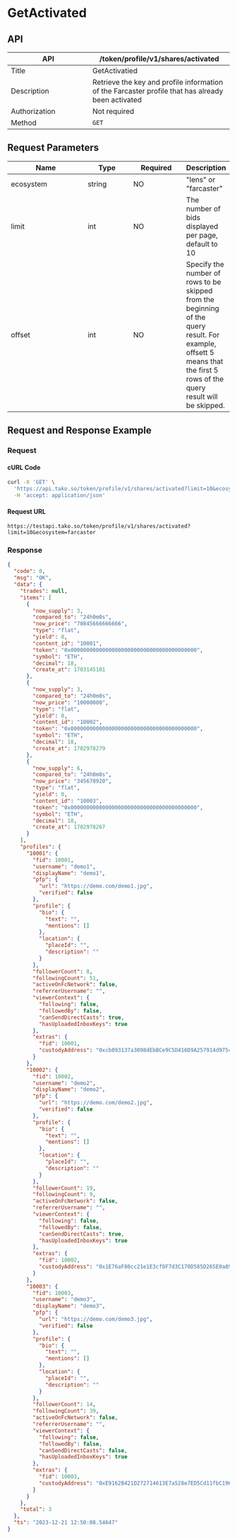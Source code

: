 # GetActivated

## API

<table><thead><tr><th width="169">API</th><th>/token/profile/v1/shares/activated</th></tr></thead><tbody><tr><td>Title</td><td>GetActivatied</td></tr><tr><td>Description</td><td>Retrieve the key and profile information of the Farcaster profile that has already been activated</td></tr><tr><td>Authorization</td><td>Not required</td></tr><tr><td>Method</td><td><code>GET</code></td></tr></tbody></table>

## Request Parameters

<table><thead><tr><th width="178">Name</th><th width="99">Type</th><th width="113">Required</th><th>Description</th></tr></thead><tbody><tr><td>ecosystem</td><td>string</td><td>NO</td><td>"lens" or "farcaster"</td></tr><tr><td>limit</td><td>int</td><td>NO</td><td>The number of bids displayed per page, default to 10</td></tr><tr><td>offset</td><td>int</td><td>NO</td><td>Specify the number of rows to be skipped from the beginning of the query result. For example, offsett 5 means that the first 5 rows of the query result will be skipped.</td></tr></tbody></table>

## Request and Response Example

### Request

#### cURL Code

```bash
curl -X 'GET' \
  'https://api.tako.so/token/profile/v1/shares/activated?limit=10&ecosystem=farcaster' \
  -H 'accept: application/json'
```

#### Request URL

`https://testapi.tako.so/token/profile/v1/shares/activated?limit=10&ecosystem=farcaster`

### Response

```json
{
  "code": 0,
  "msg": "OK",
  "data": {
    "trades": null,
    "items": [
      {
        "now_supply": 3,
        "compared_to": "24h0m0s",
        "now_price": "70845666666666",
        "type": "flat",
        "yield": 0,
        "content_id": "10001",
        "token": "0x0000000000000000000000000000000000000000",
        "symbol": "ETH",
        "decimal": 18,
        "create_at": 1703145101
      },
      {
        "now_supply": 3,
        "compared_to": "24h0m0s",
        "now_price": "10000000",
        "type": "flat",
        "yield": 0,
        "content_id": "10002",
        "token": "0x0000000000000000000000000000000000000000",
        "symbol": "ETH",
        "decimal": 18,
        "create_at": 1702978279
      },
      {
        "now_supply": 6,
        "compared_to": "24h0m0s",
        "now_price": "345678920",
        "type": "flat",
        "yield": 0,
        "content_id": "10003",
        "token": "0x0000000000000000000000000000000000000000",
        "symbol": "ETH",
        "decimal": 18,
        "create_at": 1702978267
      }
    ],
    "profiles": {
      "10001": {
        "fid": 10001,
        "username": "demo1",
        "displayName": "demo1",
        "pfp": {
          "url": "https://demo.com/demo1.jpg",
          "verified": false
        },
        "profile": {
          "bio": {
            "text": "",
            "mentions": []
          },
          "location": {
            "placeId": "",
            "description": ""
          }
        },
        "followerCount": 8,
        "followingCount": 51,
        "activeOnFcNetwork": false,
        "referrerUsername": "",
        "viewerContext": {
          "following": false,
          "followedBy": false,
          "canSendDirectCasts": true,
          "hasUploadedInboxKeys": true
        },
        "extras": {
          "fid": 10001,
          "custodyAddress": "0xcb093137a3098dEbBCe9C5D416D9A257914d9754"
        }
      },
      "10002": {
        "fid": 10002,
        "username": "demo2",
        "displayName": "demo2",
        "pfp": {
          "url": "https://demo.com/demo2.jpg",
          "verified": false
        },
        "profile": {
          "bio": {
            "text": "",
            "mentions": []
          },
          "location": {
            "placeId": "",
            "description": ""
          }
        },
        "followerCount": 19,
        "followingCount": 9,
        "activeOnFcNetwork": false,
        "referrerUsername": "",
        "viewerContext": {
          "following": false,
          "followedBy": false,
          "canSendDirectCasts": true,
          "hasUploadedInboxKeys": true
        },
        "extras": {
          "fid": 10002,
          "custodyAddress": "0x1E76aF80cc21e1E3cf8F7d3C170D585D265E0a89"
        }
      },
      "10003": {
        "fid": 10003,
        "username": "demo3",
        "displayName": "demo3",
        "pfp": {
          "url": "https://demo.com/demo3.jpg",
          "verified": false
        },
        "profile": {
          "bio": {
            "text": "",
            "mentions": []
          },
          "location": {
            "placeId": "",
            "description": ""
          }
        },
        "followerCount": 14,
        "followingCount": 39,
        "activeOnFcNetwork": false,
        "referrerUsername": "",
        "viewerContext": {
          "following": false,
          "followedBy": false,
          "canSendDirectCasts": false,
          "hasUploadedInboxKeys": true
        },
        "extras": {
          "fid": 10003,
          "custodyAddress": "0xE9162B421D272714613E7a528e7ED5Cd11fbC196"
        }
      }
    },
    "total": 3
  },
  "ts": "2023-12-21 12:50:08.54647"
}
```
